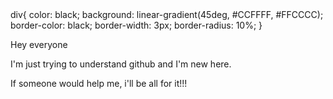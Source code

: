 <stye>
  div{
  color: black;
  background: linear-gradient(45deg, #CCFFFF, #FFCCCC);
  border-color: black;
  border-width: 3px;
  border-radius: 10%;
 }
  </style>
<div>
<p>Hey everyone
<p>I'm just trying to understand github and I'm new here.
<p>If someone would help me, i'll be all for it!!!
</div>
